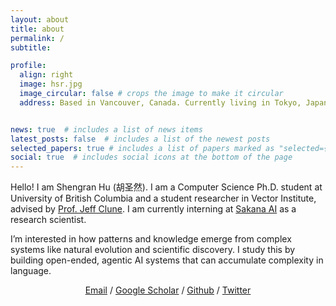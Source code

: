 ```yaml
---
layout: about
title: about
permalink: /
subtitle:

profile:
  align: right
  image: hsr.jpg
  image_circular: false # crops the image to make it circular
  address: Based in Vancouver, Canada. Currently living in Tokyo, Japan.


news: true  # includes a list of news items
latest_posts: false  # includes a list of the newest posts
selected_papers: true # includes a list of papers marked as "selected={true}"
social: true  # includes social icons at the bottom of the page
---
```


Hello! I am Shengran Hu (胡圣然). I am a Computer Science Ph.D. student at University of British Columbia and a student researcher in Vector Institute, advised by <a href="http://jeffclune.com/">Prof. Jeff Clune</a>. I am currently interning at <a href="https://sakana.ai/">Sakana AI</a> as a research scientist. 

I’m interested in how patterns and knowledge emerge from complex systems like natural evolution and scientific discovery. I study this by building open-ended, agentic AI systems that can accumulate complexity in language.

<p style="text-align:center">
                <a href="mailto:hu.shengran@outlook.com">Email</a> / 
                <a href="https://scholar.google.com/citations?user=xt4UjA4AAAAJ">Google Scholar</a> / 
                <a href="https://github.com/ShengranHu">Github</a> /
                <a href="https://twitter.com/shengranhu">Twitter</a>
              </p>

